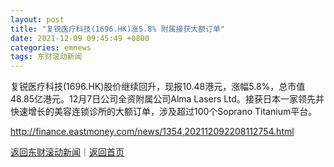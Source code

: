 ```yaml
---
layout: post
title: "复锐医疗科技(1696.HK)涨5.8% 附属接获大额订单"
date: 2021-12-09 09:45:49 +0800
categories: emnews
tags: 东财滚动新闻
---
```


复锐医疗科技(1696.HK)股价继续回升，现报10.48港元，涨幅5.8%，总市值48.85亿港元。12月7日公司全资附属公司Alma Lasers Ltd。接获日本一家领先并快速增长的美容连锁诊所的大额订单，涉及超过100个Soprano Titanium平台。

<http://finance.eastmoney.com/news/1354,202112092208112754.html>

[返回东财滚动新闻](//finews.withounder.com/emnews/)｜[返回首页](//finews.withounder.com/)